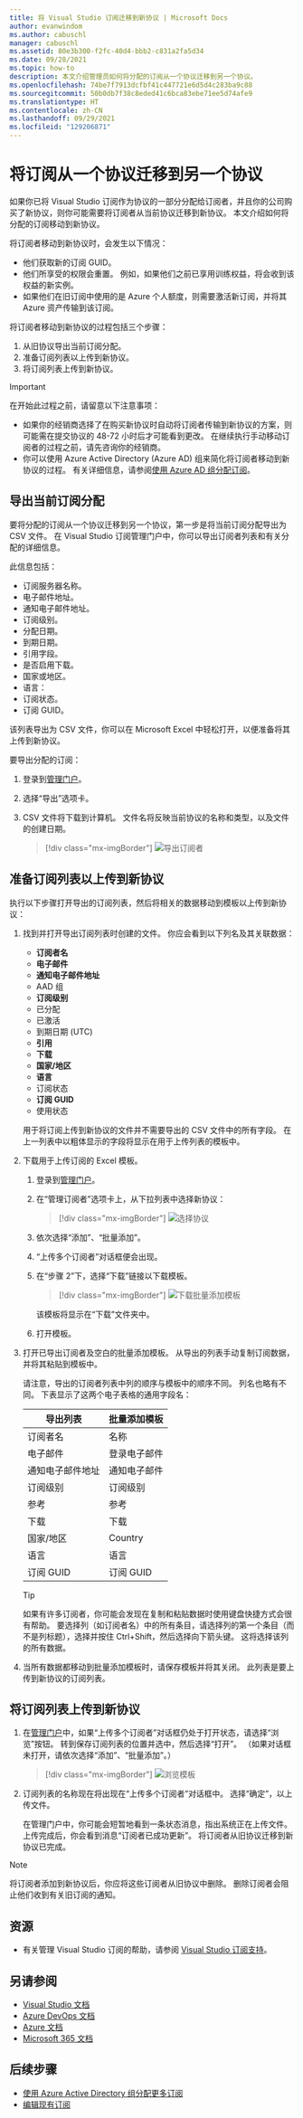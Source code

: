 ```yaml
---
title: 将 Visual Studio 订阅迁移到新协议 | Microsoft Docs
author: evanwindom
ms.author: cabuschl
manager: cabuschl
ms.assetid: 80e3b300-f2fc-40d4-bbb2-c831a2fa5d34
ms.date: 09/28/2021
ms.topic: how-to
description: 本文介绍管理员如何将分配的订阅从一个协议迁移到另一个协议。
ms.openlocfilehash: 74be7f7913dcfbf41c447721e6d5d4c283ba9c88
ms.sourcegitcommit: 50b0db7f38c8eded41c6bca83ebe71ee5d74afe9
ms.translationtype: HT
ms.contentlocale: zh-CN
ms.lasthandoff: 09/29/2021
ms.locfileid: "129206871"
---
```

# <a name="migrate-subscriptions-from-one-agreement-to-another"></a>将订阅从一个协议迁移到另一个协议
如果你已将 Visual Studio 订阅作为协议的一部分分配给订阅者，并且你的公司购买了新协议，则你可能需要将订阅者从当前协议迁移到新协议。 本文介绍如何将分配的订阅移动到新协议。  

将订阅者移动到新协议时，会发生以下情况：
- 他们获取新的订阅 GUID。
- 他们所享受的权限会重置。 例如，如果他们之前已享用训练权益，将会收到该权益的新实例。 
- 如果他们在旧订阅中使用的是 Azure 个人额度，则需要激活新订阅，并将其 Azure 资产传输到该订阅。 

将订阅者移动到新协议的过程包括三个步骤：
1. 从旧协议导出当前订阅分配。 
2. 准备订阅列表以上传到新协议。 
3. 将订阅列表上传到新协议。

> [!IMPORTANT]
> 在开始此过程之前，请留意以下注意事项：
> - 如果你的经销商选择了在购买新协议时自动将订阅者传输到新协议的方案，则可能需在提交协议的 48-72 小时后才可能看到更改。 在继续执行手动移动订阅者的过程之前，请先咨询你的经销商。  
> - 你可以使用 Azure Active Directory (Azure AD) 组来简化将订阅者移动到新协议的过程。 有关详细信息，请参阅[使用 Azure AD 组分配订阅](assign-azure-ad.md)。

## <a name="export-your-current-subscription-assignments"></a>导出当前订阅分配
要将分配的订阅从一个协议迁移到另一个协议，第一步是将当前订阅分配导出为 CSV 文件。 在 Visual Studio 订阅管理门户中，你可以导出订阅者列表和有关分配的详细信息。 

此信息包括： 
- 订阅服务器名称。
- 电子邮件地址。 
- 通知电子邮件地址。 
- 订阅级别。
- 分配日期。
- 到期日期。
- 引用字段。
- 是否启用下载。
- 国家或地区。 
- 语言：
- 订阅状态。
- 订阅 GUID。

该列表导出为 CSV 文件，你可以在 Microsoft Excel 中轻松打开，以便准备将其上传到新协议。

要导出分配的订阅：
1. 登录到[管理门户](https://manage.visualstudio.com)。
2. 选择“导出”选项卡。
3. CSV 文件将下载到计算机。 文件名将反映当前协议的名称和类型，以及文件的创建日期。  

   > [!div class="mx-imgBorder"]
   > ![导出订阅者](_img/exporting-subscriptions/exporting-subscriptions.png "屏幕截图：显示用于下载已分配订阅列表的“导出”按钮。")

## <a name="prepare-your-subscription-list-for-upload-to-the-new-agreement"></a>准备订阅列表以上传到新协议
执行以下步骤打开导出的订阅列表，然后将相关的数据移动到模板以上传到新协议：
1. 找到并打开导出订阅列表时创建的文件。 你应会看到以下列名及其关联数据：
   - **订阅者名**
   - **电子邮件**
   - **通知电子邮件地址**
   - AAD 组 
   - **订阅级别**
   - 已分配
   - 已激活 
   - 到期日期 (UTC)
   - **引用**
   - **下载**
   - **国家/地区**
   - **语言**
   - 订阅状态
   - **订阅 GUID**
   - 使用状态
 
   用于将订阅上传到新协议的文件并不需要导出的 CSV 文件中的所有字段。 在上一列表中以粗体显示的字段将显示在用于上传列表的模板中。 

2. 下载用于上传订阅的 Excel 模板。  
   1. 登录到[管理门户](https://manage.visualstudio.com)。
   1. 在“管理订阅者”选项卡上，从下拉列表中选择新协议：
      > [!div class="mx-imgBorder"]
      > ![选择协议](_img/migrate-subscriptions/choose-agreement.png "屏幕截图：显示用于选择新协议的下拉列表。")
   1. 依次选择“添加”、“批量添加”。 
   1. “上传多个订阅者”对话框便会出现。  
   1. 在“步骤 2”下，选择“下载”链接以下载模板。 
      > [!div class="mx-imgBorder"]
      > ![下载批量添加模板](_img/migrate-subscriptions/download-template.png "屏幕截图：显示“下载”按钮。")
   
      该模板将显示在“下载”文件夹中。  
   1. 打开模板。

3. 打开已导出订阅者及空白的批量添加模板。 从导出的列表手动复制订阅数据，并将其粘贴到模板中。 

    请注意，导出的订阅者列表中列的顺序与模板中的顺序不同。 列名也略有不同。 下表显示了这两个电子表格的通用字段名：

   | 导出列表                | 批量添加模板  |
   |----------------------------|--------------------|
   | 订阅者名            | 名称               |
   | 电子邮件                      | 登录电子邮件      |
   | 通知电子邮件地址 | 通知电子邮件 |
   | 订阅级别         | 订阅级别 |
   | 参考                  | 参考          |
   | 下载                  | 下载          |
   | 国家/地区                    | Country            |
   | 语言                   | 语言           |
   | 订阅 GUID          | 订阅 GUID  |

   > [!TIP]
   > 如果有许多订阅者，你可能会发现在复制和粘贴数据时使用键盘快捷方式会很有帮助。 要选择列（如订阅者名）中的所有条目，请选择列的第一个条目（而不是列标题），选择并按住 Ctrl+Shift，然后选择向下箭头键。 这将选择该列的所有数据。  

4. 当所有数据都移动到批量添加模板时，请保存模板并将其关闭。 此列表是要上传到新协议的订阅列表。

## <a name="upload-your-subscription-list-to-the-new-agreement"></a>将订阅列表上传到新协议
1.  在[管理门户](https://manage.visualstudio.com)中，如果“上传多个订阅者”对话框仍处于打开状态，请选择“浏览”按钮。  转到保存订阅列表的位置并选中，然后选择“打开”。 （如果对话框未打开，请依次选择“添加”、“批量添加”。） 
    > [!div class="mx-imgBorder"]
    > ![浏览模板](_img/migrate-subscriptions/browse-template.png "屏幕截图：显示“上传多个订阅者”对话框中的“浏览”按钮。")
1. 订阅列表的名称现在将出现在“上传多个订阅者”对话框中。 选择“确定”，以上传文件。 
 
   在管理门户中，你可能会短暂地看到一条状态消息，指出系统正在上传文件。 上传完成后，你会看到消息“订阅者已成功更新”。
将订阅者从旧协议迁移到新协议已完成。  
> [!NOTE]
> 将订阅者添加到新协议后，你应将这些订阅者从旧协议中删除。 删除订阅者会阻止他们收到有关旧订阅的通知。

## <a name="resources"></a>资源
- 有关管理 Visual Studio 订阅的帮助，请参阅 [Visual Studio 订阅支持](https://aka.ms/vsadminhelp)。

## <a name="see-also"></a>另请参阅
- [Visual Studio 文档](/visualstudio/)
- [Azure DevOps 文档](/azure/devops/)
- [Azure 文档](/azure/)
- [Microsoft 365 文档](/microsoft-365/)

## <a name="next-steps"></a>后续步骤
- [使用 Azure Active Directory 组分配更多订阅](assign-azure-ad.md)
- [编辑现有订阅](edit-license.md)
